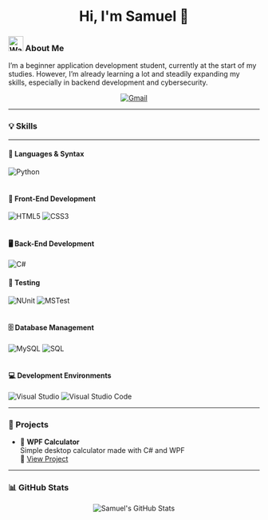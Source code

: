 <h1 align="center">Hi, I'm Samuel 👋</h1>

<h3 align="left"> <img src="https://raw.githubusercontent.com/Tarikul-Islam-Anik/Microsoft-Teams-Animated-Emojis/master/Emojis/Hand%20gestures/Waving%20Hand.png" alt="Waving Hand" width="30" height="30" /> About Me</h3>

<p align="left">
  I’m a beginner application development student, currently at the start of my studies. However, I’m already learning a lot and steadily expanding my skills, especially in backend development and cybersecurity.
</p>
<p align="center">
  <a href="mailto:Samuel.Kujala88@gmail.com">
    <img src="https://img.shields.io/badge/Gmail-000000.svg?style=for-the-badge&logo=gmail&logoColor=white" alt="Gmail" />
  </a>
</p>



---

### 💡 Skills

---

#### 🧠 Languages & Syntax  
![Python](https://img.shields.io/badge/Python-3776AB.svg?style=for-the-badge&logo=python&logoColor=white)  
&nbsp;

#### 🎨 Front-End Development  
![HTML5](https://img.shields.io/badge/HTML5-E34F26.svg?style=for-the-badge&logo=html5&logoColor=white)
![CSS3](https://img.shields.io/badge/CSS3-1572B6.svg?style=for-the-badge&logo=css3&logoColor=white)  
&nbsp;

#### 🖥️ Back-End Development  
![C#](https://img.shields.io/badge/C%23-239120.svg?style=for-the-badge&logo=c-sharp&logoColor=white)
&nbsp;

#### 🧪 Testing  
![NUnit](https://img.shields.io/badge/NUnit-800000.svg?style=for-the-badge&logo=nunit&logoColor=white)
![MSTest](https://img.shields.io/badge/MSTest-003B6F.svg?style=for-the-badge&logo=windows&logoColor=white)  
&nbsp;

#### 🗄️ Database Management  
![MySQL](https://img.shields.io/badge/MySQL-4479A1.svg?style=for-the-badge&logo=mysql&logoColor=white)
![SQL](https://img.shields.io/badge/SQL-025E8C.svg?style=for-the-badge&logo=postgresql&logoColor=white)  
&nbsp;

#### 💻 Development Environments  
![Visual Studio](https://img.shields.io/badge/Visual%20Studio-5C2D91.svg?style=for-the-badge&logo=visual-studio&logoColor=white)
![Visual Studio Code](https://img.shields.io/badge/VS%20Code-007ACC.svg?style=for-the-badge&logo=visual-studio-code&logoColor=white)




---

### 🔧 Projects

- 🧮 **WPF Calculator**  
  Simple desktop calculator made with C# and WPF  
  🔗 [View Project](https://github.com/SamuelKujala/Laskin/tree/main)

<!-- Lisää uusia projekteja näin:
- 📘 **Project Name**  
  Lyhyt kuvaus projektista  
  🔗 [View Project](linkki)
-->

---

### 📊 GitHub Stats
<p align="center">
  <img src="https://github-readme-stats.vercel.app/api?username=SamuelKujala&show_icons=true&theme=radical" alt="Samuel's GitHub Stats" />
</p>
